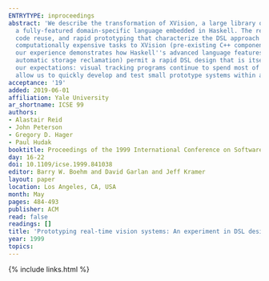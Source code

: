 ```yaml
---
ENTRYTYPE: inproceedings
abstract: 'We describe the transformation of XVision, a large library of C++ code for real-time vision processing, into FVision (pronounced ``fission''''),
  a fully-featured domain-specific language embedded in Haskell. The resulting prototype system substantiates the claims of increased modularity, effective
  code reuse, and rapid prototyping that characterize the DSL approach to system design. It also illustrates the need for judicious interface design: relegating
  computationally expensive tasks to XVision (pre-existing C++ components), and leaving modular compositional tasks to FVision (Haskell). At the same time,
  our experience demonstrates how Haskell''s advanced language features (specifically parametric polymorphism, lazy evaluation, higher order functions and
  automatic storage reclamation) permit a rapid DSL design that is itself highly modular and easily modified. Overall, the resulting hybrid system exceeded
  our expectations: visual tracking programs continue to spend most of their time executing low level image-processing code, while Haskell''s advanced features
  allow us to quickly develop and test small prototype systems within a matter of a few days and to develop realistic applications within a few weeks.'
acceptance: '19'
added: 2019-06-01
affiliation: Yale University
ar_shortname: ICSE 99
authors:
- Alastair Reid
- John Peterson
- Gregory D. Hager
- Paul Hudak
booktitle: Proceedings of the 1999 International Conference on Software Engineering (ICSE '99)
day: 16-22
doi: 10.1109/icse.1999.841038
editor: Barry W. Boehm and David Garlan and Jeff Kramer
layout: paper
location: Los Angeles, CA, USA
month: May
pages: 484-493
publisher: ACM
read: false
readings: []
title: 'Prototyping real-time vision systems: An experiment in DSL design'
year: 1999
topics:
---
```


{% include links.html %}
